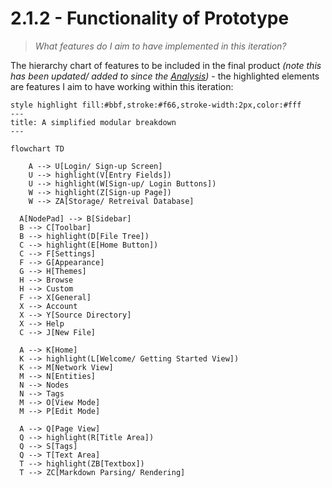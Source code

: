 # 2.1.2 - Functionality of Prototype
> *What features do I aim to have implemented in this iteration?*

The hierarchy chart of features to be included in the final product *(note this has been updated/ added to since the [Analysis](https://github.com/samcalthrop/NodePad/tree/main/Write-up/1%20-%20Analysis))* - the highlighted elements are features I aim to have working within this iteration:

```mermaid
style highlight fill:#bbf,stroke:#f66,stroke-width:2px,color:#fff
---
title: A simplified modular breakdown
---

flowchart TD

	A --> U[Login/ Sign-up Screen]
	U --> highlight(V[Entry Fields])
	U --> highlight(W[Sign-up/ Login Buttons])
	W --> highlight(Z[Sign-up Page])
	W --> ZA[Storage/ Retreival Database]

  A[NodePad] --> B[Sidebar]
  B --> C[Toolbar]
  B --> highlight(D[File Tree])
  C --> highlight(E[Home Button])
  C --> F[Settings]
  F --> G[Appearance]
  G --> H[Themes]
  H --> Browse
  H --> Custom
  F --> X[General]
  X --> Account
  X --> Y[Source Directory]
  X --> Help
  C --> J[New File]

  A --> K[Home]
  K --> highlight(L[Welcome/ Getting Started View])
  K --> M[Network View]
  M --> N[Entities]
  N --> Nodes
  N --> Tags
  M --> O[View Mode]
  M --> P[Edit Mode]

  A --> Q[Page View]
  Q --> highlight(R[Title Area])
  Q --> S[Tags]
  Q --> T[Text Area]
  T --> highlight(ZB[Textbox])
  T --> ZC[Markdown Parsing/ Rendering]
```

